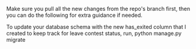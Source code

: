 
Make sure you pull all the new changes from the repo's branch first, then you can do the following for extra guidance if needed.

To update your database schema with the new has_exited column that I created to keep track for leave contest status, run, 
python manage.py migrate